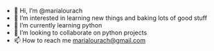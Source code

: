- 👋 Hi, I’m @marialourach
- 👀 I’m interested in learning new things and baking lots of good stuff 
- 🌱 I’m currently learning python 
- 💞️ I’m looking to collaborate on python projects
- 📫 How to reach me marialourach@gmail.com

<!---
marialourach/marialourach is a ✨ special ✨ repository because its `README.md` (this file) appears on your GitHub profile.
You can click the Preview link to take a look at your changes.
--->
